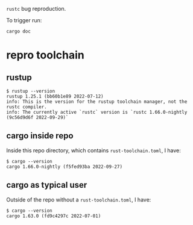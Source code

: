 `rustc` bug reproduction.

To trigger run:

```
cargo doc
```

# repro toolchain

## rustup

```
$ rustup --version
rustup 1.25.1 (bb60b1e89 2022-07-12)
info: This is the version for the rustup toolchain manager, not the rustc compiler.
info: The currently active `rustc` version is `rustc 1.66.0-nightly (9c56d9d6f 2022-09-29)`
```

## cargo inside repo

Inside this repo directory, which contains `rust-toolchain.toml`, I have:

```
$ cargo --version
cargo 1.66.0-nightly (f5fed93ba 2022-09-27)
```

## cargo as typical user

Outside of the repo without a `rust-toolchain.toml`, I have:

```
$ cargo --version
cargo 1.63.0 (fd9c4297c 2022-07-01)
```
